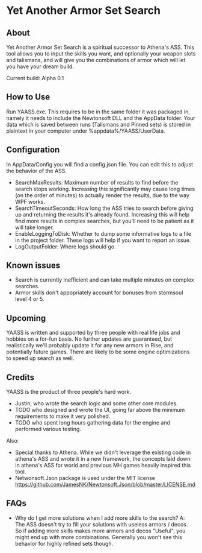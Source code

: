 # Yet Another Armor Set Search

## About

Yet Another Armor Set Search is a spiritual successor to Athena's ASS. This tool allows you to input the skills you want, and optionally your weapon slots and talismans, and will give you the combinations of armor which will let you have your dream build.

Current build: Alpha 0.1

## How to Use

Run YAASS.exe. This requires to be in the same folder it was packaged in, namely it needs to include the Newtonsoft DLL and the AppData folder.
Your data which is saved between runs (Talismans and Pinned sets) is stored in plaintext in your computer under %appdata%/YAASS/UserData.

## Configuration
In AppData/Config you will find a config.json file. You can edit this to adjust the behavior of the ASS.
- SearchMaxResults: Maximum number of results to find before the search stops working. Increasing this significantly may cause long times (on the order of minutes) to actually render the results, due to the way WPF works.
- SearchTimeoutSeconds: How long the ASS tries to search before giving up and returning the results it's already found. Increasing this will help find more results in complex searches, but you'll need to be patient as it will take longer.
- EnableLoggingToDisk: Whether to dump some informative logs to a file in the project folder. These logs will help if you want to report an issue.
- LogOutputFolder: Where logs should go.

## Known issues
- Search is currently inefficient and can take multiple minutes on complex searches.
- Armor skills don't appopriately account for bonuses from stormsoul level 4 or 5.

## Upcoming
YAASS is written and supported by three people with real life jobs and hobbies on a for-fun basis. No further updates are guaranteed, but realistically we'll probably update it for any new armors in Rise, and potentially future games. There are likely to be some engine optimizations to speed up search as well.

## Credits
YAASS is the product of three people's hard work.
- Justin, who wrote the search logic and some other core modules.
- TODO who designed and wrote the UI, going far above the minimum requirements to make it very polished.
- TODO who spent long hours gathering data for the engine and performed various testing.

Also:
- Special thanks to Athena. While we didn't leverage the existing code in athena's ASS and wrote it in a new framework, the concepts laid down in athena's ASS for world and previous MH games heavily inspired this tool.
- Netwonsoft.Json package is used under the MIT license https://github.com/JamesNK/Newtonsoft.Json/blob/master/LICENSE.md

## FAQs

- Why do I get more solutions when I add more skills to the search? A: The ASS doesn't try to fill your solutions with useless armors / decos. So if adding more skills makes more armors and decos "Useful", you might end up with more combinations. Generally you won't see this behavior for highly refined sets though.